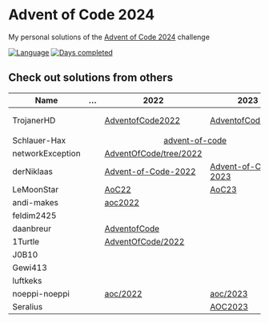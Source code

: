 # Advent of Code 2024

My personal solutions of the [Advent of Code 2024](https://adventofcode.com/2024) challenge

[![Language](https://img.shields.io/badge/Language-Rust-orange)](https://www.rust-lang.org/)
[![Days completed](https://img.shields.io/badge/Days%20completed-14-red)](https://github.com/TrojanerHD/AdventofCode2024)

## Check out solutions from others

<table>
  <thead>
    <tr>
      <th>Name</th>
      <th>…</th>
      <th>2022</th>
      <th>2023</th>
      <th>2024</th>
    </tr>
  </thead>
  <tbody>
    <tr>
      <td>TrojanerHD</td>
      <td></td>
      <td>️<a href="https://github.com/TrojanerHD/AdventofCode2022#check-out-solutions-from-others">AdventofCode2022</a></td>
      <td><a href="https://github.com/TrojanerHD/AdventofCode2023#check-out-solutions-from-others">AdventofCode2023</a></td>
      <td>➡️ <a href="https://github.com/TrojanerHD/AdventofCode2024">AdventofCode2024</a></td>
    </tr>
    <tr>
      <td>Schlauer-Hax</td>
      <td></td>
      <td colspan=2 align="center"><a href="https://github.com/Schlauer-Hax/advent-of-code">advent-of-code</a></td>
      <td></td>
    </tr>
    <tr>
      <td>networkException</td>
      <td></td>
      <td><a href="https://github.com/networkException/AdventOfCode/tree/2022">AdventOfCode/tree/2022</a></td>
      <td></td>
      <td></td>
    </tr>
    <tr>
      <td>derNiklaas</td>
      <td></td>
      <td><a href="https://github.com/derNiklaas/Advent-of-Code-2022">Advent-of-Code-2022</a></td>
      <td><a href="https://github.com/derNiklaas/Advent-of-Code-2023">Advent-of-Code-2023</a></td>
      <td><a href="https://github.com/derNiklaas/Advent-Of-Code-2024">Advent-Of-Code-2024</a></td>
    </tr>
    <tr>
      <td>LeMoonStar</td>
      <td></td>
      <td><a href="https://github.com/LeMoonStar/AoC22">AoC22</a></td>
      <td><a href="https://github.com/LeMoonStar/AoC23">AoC23</a></td>
      <td></td>
    </tr>
    <tr>
      <td>andi-makes</td>
      <td></td>
      <td><a href="https://git.schmarrn.dev/andi/aoc2022">aoc2022</a></td>
      <td></td>
      <td></td>
    </tr>
    <tr>
      <td>feldim2425</td>
      <td></td>
      <td></td>
      <td></td>
      <td></td>
    </tr>
    <tr>
      <td>daanbreur</td>
      <td></td>
      <td><a href="https://github.com/daanbreur/AdventofCode">AdventofCode</a></td>
      <td></td>
      <td></td>
    </tr>
    <tr>
      <td>1Turtle</td>
      <td></td>
      <td><a href="https://github.com/1Turtle/AdventOfCode/tree/main/2022">AdventOfCode/2022</a></td>
      <td></td>
      <td></td>
    </tr>
    <tr>
      <td>J0B10</td>
      <td></td>
      <td></td>
      <td></td>
      <td></td>
    </tr>
    <tr>
      <td>Gewi413</td>
      <td></td>
      <td></td>
      <td></td>
      <td></td>
    </tr>
    <tr>
      <td>luftkeks</td>
      <td></td>
      <td></td>
      <td></td>
      <td></td>
    </tr>
    <tr>
      <td>noeppi-noeppi</td>
      <td></td>
      <td><a href="https://github.com/noeppi-noeppi/aoc/tree/master/2022">aoc/2022</a></td>
      <td><a href="https://github.com/noeppi-noeppi/aoc/tree/master/2023">aoc/2023</a></td>
      <td></td>
    </tr>
    <tr>
      <td>Seralius</td>
      <td></td>
      <td></td>
      <td><a href="https://github.com/Seralius/AOC2023">AOC2023</a></td>
      <td></td>
    </tr>
  </tbody>
</table>
